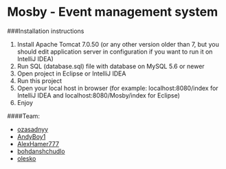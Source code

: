 Mosby - Event management system
=====
###Installation instructions
1. Install Apache Tomcat 7.0.50 (or any other version older than 7, but you should edit application server in configuration if you want to run it on IntelliJ IDEA)
2. Run SQL (database.sql) file with database on MySQL 5.6 or newer 
3. Open project in Eclipse or IntelliJ IDEA
4. Run this project
5. Open your local host in browser (for example: localhost:8080/index for IntelliJ IDEA and localhost:8080/Mosby/index for Eclipse)
6. Enjoy


####Team:
* [ozasadnyy](https://github.com/ozasadnyy)
* [AndyBoy1](https://github.com/AndyBoy1)
* [AlexHamer777](https://github.com/AlexHamer777)
* [bohdanshchudlo](https://github.com/bohdanshchudlo)
* [olesko](https://github.com/olesko)
